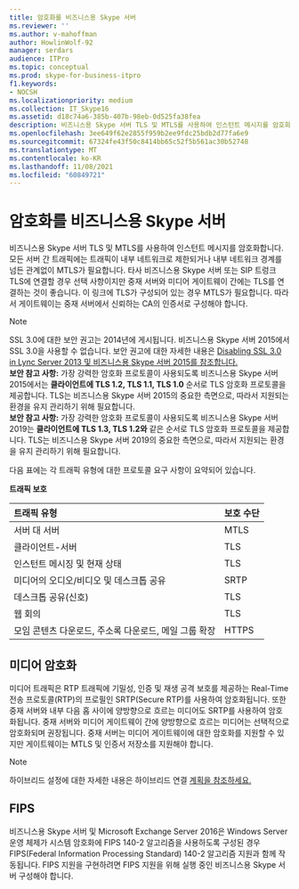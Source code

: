 ```yaml
---
title: 암호화를 비즈니스용 Skype 서버
ms.reviewer: ''
ms.author: v-mahoffman
author: HowlinWolf-92
manager: serdars
audience: ITPro
ms.topic: conceptual
ms.prod: skype-for-business-itpro
f1.keywords:
- NOCSH
ms.localizationpriority: medium
ms.collection: IT_Skype16
ms.assetid: d18c74a6-385b-407b-98eb-0d525fa38fea
description: 비즈니스용 Skype 서버 TLS 및 MTLS를 사용하여 인스턴트 메시지를 암호화합니다. 모든 서버 간 트래픽에는 트래픽이 내부 네트워크로 제한되거나 내부 네트워크 경계를 넘든 관계없이 MTLS가 필요합니다. 다른 비즈니스용 Skype 서버 IPPBX 시스템 또는 SIP 트렁크 TLS에 연결할 경우 선택 사항이지만 중재 서버와 미디어 게이트웨이 간에는 TLS를 연결하는 것이 좋습니다. 이 링크에 TLS가 구성되어 있는 경우 MTLS가 필요합니다. 따라서 게이트웨이는 중재 서버에서 신뢰하는 CA의 인증서로 구성해야 합니다.
ms.openlocfilehash: 3ee649f62e2855f959b2ee9fdc25bdb2d77fa6e9
ms.sourcegitcommit: 67324fe43f50c8414bb65c52f5b561ac30b52748
ms.translationtype: MT
ms.contentlocale: ko-KR
ms.lasthandoff: 11/08/2021
ms.locfileid: "60849721"
---
```

# <a name="encryption-for-skype-for-business-server"></a>암호화를 비즈니스용 Skype 서버
 
비즈니스용 Skype 서버 TLS 및 MTLS를 사용하여 인스턴트 메시지를 암호화합니다. 모든 서버 간 트래픽에는 트래픽이 내부 네트워크로 제한되거나 내부 네트워크 경계를 넘든 관계없이 MTLS가 필요합니다. 타사 비즈니스용 Skype 서버 또는 SIP 트렁크 TLS에 연결할 경우 선택 사항이지만 중재 서버와 미디어 게이트웨이 간에는 TLS를 연결하는 것이 좋습니다. 이 링크에 TLS가 구성되어 있는 경우 MTLS가 필요합니다. 따라서 게이트웨이는 중재 서버에서 신뢰하는 CA의 인증서로 구성해야 합니다.
  
> [!NOTE]
> SSL 3.0에 대한 보안 권고는 2014년에 게시됩니다. 비즈니스용 Skype 서버 2015에서 SSL 3.0을 사용할 수 없습니다. 보안 권고에 대한 자세한 내용은 [Disabling SSL 3.0 in Lync Server 2013 및 비즈니스용 Skype 서버 2015를 참조합니다.](/archive/blogs/uclobby/disabling-ssl-3-0-in-lync-server-2013)<br/>
**보안 참고 사항:** 가장 강력한 암호화 프로토콜이 사용되도록 비즈니스용 Skype 서버 2015에서는 **클라이언트에 TLS 1.2, TLS 1.1, TLS 1.0** 순서로 TLS 암호화 프로토콜을 제공합니다. TLS는 비즈니스용 Skype 서버 2015의 중요한 측면으로, 따라서 지원되는 환경을 유지 관리하기 위해 필요합니다.<br/>
**보안 참고 사항:** 가장 강력한 암호화 프로토콜이 사용되도록 비즈니스용 Skype 서버 2019는 **클라이언트에 TLS 1.3, TLS 1.2와** 같은 순서로 TLS 암호화 프로토콜을 제공합니다. TLS는 비즈니스용 Skype 서버 2019의 중요한 측면으로, 따라서 지원되는 환경을 유지 관리하기 위해 필요합니다. 
  
다음 표에는 각 트래픽 유형에 대한 프로토콜 요구 사항이 요약되어 있습니다. 
  
**트래픽 보호**

|**트래픽 유형**|**보호 수단**|
|:-----|:-----|
|서버 대 서버  <br/> |MTLS  <br/> |
|클라이언트-서버  <br/> |TLS  <br/> |
|인스턴트 메시징 및 현재 상태  <br/> |TLS  <br/> |
|미디어의 오디오/비디오 및 데스크톱 공유  <br/> |SRTP  <br/> |
|데스크톱 공유(신호)  <br/> |TLS  <br/> |
|웹 회의  <br/> |TLS  <br/> |
|모임 콘텐츠 다운로드, 주소록 다운로드, 메일 그룹 확장  <br/> |HTTPS  <br/> |
   
## <a name="media-encryption"></a>미디어 암호화

미디어 트래픽은 RTP 트래픽에 기밀성, 인증 및 재생 공격 보호를 제공하는 Real-Time 전송 프로토콜(RTP)의 프로필인 SRTP(Secure RTP)를 사용하여 암호화됩니다. 또한 중재 서버와 내부 다음 홉 사이에 양방향으로 흐르는 미디어도 SRTP를 사용하여 암호화됩니다. 중재 서버와 미디어 게이트웨이 간에 양방향으로 흐르는 미디어는 선택적으로 암호화되며 권장됩니다. 중재 서버는 미디어 게이트웨이에 대한 암호화를 지원할 수 있지만 게이트웨이는 MTLS 및 인증서 저장소를 지원해야 합니다.
  
> [!NOTE]
> 하이브리드 설정에 대한 자세한 내용은 하이브리드 연결 [계획을 참조하세요.](../../../SfbHybrid/hybrid/plan-hybrid-connectivity.md?toc=/SkypeForBusiness/sfbhybridtoc/toc.json)
  
## <a name="fips"></a>FIPS

비즈니스용 Skype 서버 및 Microsoft Exchange Server 2016은 Windows Server 운영 체제가 시스템 암호화에 FIPS 140-2 알고리즘을 사용하도록 구성된 경우 FIPS(Federal Information Processing Standard) 140-2 알고리즘 지원과 함께 작동됩니다. FIPS 지원을 구현하려면 FIPS 지원을 위해 실행 중인 비즈니스용 Skype 서버 구성해야 합니다.
